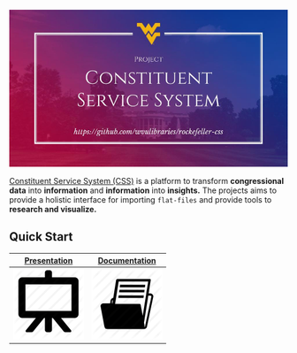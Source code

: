 ![Logo](misc/docs/logo.jpg)

[Constituent Service System (CSS)](https://github.com/wvulibraries/rockefeller-css) is a platform to transform **congressional data** into **information** and **information** into **insights.** The projects aims to provide a holistic interface for importing `flat-files` and provide tools to **research and visualize.**

## Quick Start

 [Presentation](http://bitly.com/wvusystemscss) | [Documentation](https://github.com/wvulibraries/rockefeller-css/wiki)
------------ | -------------
 [![Presentation](misc/docs/i2.png)](http://bitly.com/wvusystemscss) | [![Documentation](misc/docs/i1.png)](https://github.com/wvulibraries/rockefeller-css/wiki)
